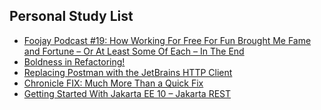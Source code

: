 ## Personal Study List
<!-- BLOG-POST-LIST:START -->
- [Foojay Podcast #19: How Working For Free For Fun Brought Me Fame and Fortune – Or At Least Some Of Each – In The End](https://foojay.io/today/foojay-podcast-19/)
- [Boldness in Refactoring!](https://foojay.io/today/boldness-in-refactoring/)
- [Replacing Postman with the JetBrains HTTP Client](https://foojay.io/today/replacing-postman-with-the-jetbrains-http-client/)
- [Chronicle FIX: Much More Than a Quick Fix](https://foojay.io/today/chronicle-fix-much-more-than-a-quick-fix/)
- [Getting Started With Jakarta EE 10 – Jakarta REST](https://foojay.io/today/getting-started-with-jakarta-ee-10-jakarta-rest/)
<!-- BLOG-POST-LIST:END -->  
